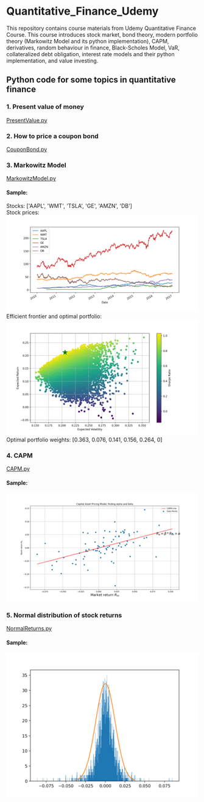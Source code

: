 # Quantitative_Finance_Udemy

This repository contains course materials from Udemy Quantitative Finance Course. This course introduces stock market, bond theory, modern portfolio theory (Markowitz Model and its python implementation), CAPM, derivatives, random behaviour in finance, Black-Scholes Model, VaR, collateralized debt obligation, interest rate models and their python implementation, and value investing.

## Python code for some topics in quantitative finance

### 1. Present value of money
[PresentValue.py](https://github.com/weimufeng/Quantitative_Finance_Udemy/blob/main/PresentValue.py)

### 2. How to price a coupon bond
[CouponBond.py](https://github.com/weimufeng/Quantitative_Finance_Udemy/blob/main/CouponBond.py)

### 3. Markowitz Model
[MarkowitzModel.py](https://github.com/weimufeng/Quantitative_Finance_Udemy/blob/main/MarkowitzModel.py)  
#### Sample:  
Stocks: ['AAPL', 'WMT', 'TSLA', 'GE', 'AMZN', 'DB']   
Stock prices: ![alt](/static/figs/Markowitz_Model/Figure_1.png)  
Efficient frontier and optimal portfolio: ![alt](/static/figs/Markowitz_Model/Figure_2.png)  
Optimal portfolio weights: [0.363, 0.076, 0.141, 0.156, 0.264, 0]

### 4. CAPM
[CAPM.py](https://github.com/weimufeng/Quantitative_Finance_Udemy/blob/main/CAPM.py)  
#### Sample:  
![alt](/static/figs/CAPM/Figure_1.png)  

### 5. Normal distribution of stock returns  
[NormalReturns.py](https://github.com/weimufeng/Quantitative_Finance_Udemy/blob/main/NormalReturns.py)  
#### Sample:  
![alt](/static/figs/Normal_Returns/Figure_1.png)  


